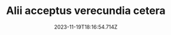 ---
title: "Alii acceptus verecundia cetera"
date: 2023-11-19T18:16:54.714Z
permalink: "/alii-acceptus-verecundia-cetera/"
---